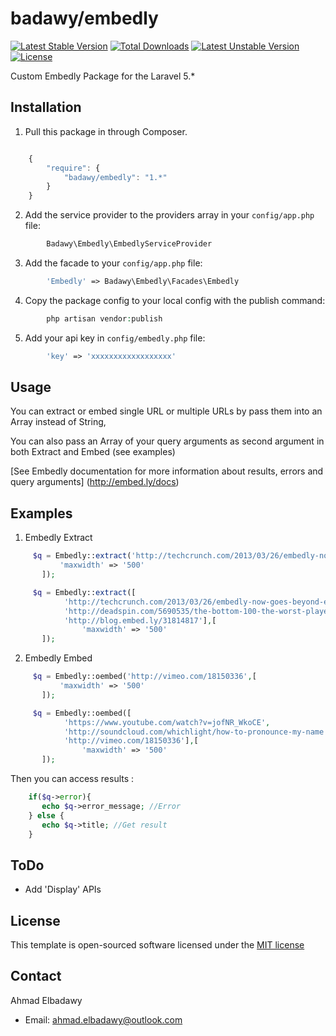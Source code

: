 badawy/embedly
================
[![Latest Stable Version](https://poser.pugx.org/badawy/embedly/v/stable)](https://packagist.org/packages/badawy/embedly) [![Total Downloads](https://poser.pugx.org/badawy/embedly/downloads)](https://packagist.org/packages/badawy/embedly) [![Latest Unstable Version](https://poser.pugx.org/badawy/embedly/v/unstable)](https://packagist.org/packages/badawy/embedly) [![License](https://poser.pugx.org/badawy/embedly/license)](https://packagist.org/packages/badawy/embedly)

Custom Embedly Package for the Laravel 5.*



## Installation

1) Pull this package in through Composer.

```js

    {
        "require": {
            "badawy/embedly": "1.*"
        }
    }

```

2) Add the service provider to the providers array in your `config/app.php` file:

```php
        Badawy\Embedly\EmbedlyServiceProvider
```

3) Add the facade to your `config/app.php` file:

```php
        'Embedly' => Badawy\Embedly\Facades\Embedly
```

4) Copy the package config to your local config with the publish command:

```php
        php artisan vendor:publish
```

5) Add your api key in `config/embedly.php` file:

```php
        'key' => 'xxxxxxxxxxxxxxxxxx'
```


## Usage

You can extract or embed single URL or multiple URLs by pass them into an Array instead of String,

You can also pass an Array of your query arguments as second argument in both Extract and Embed (see examples)

[See Embedly documentation for more information about results, errors and query arguments] (http://embed.ly/docs)



## Examples


1) Embedly Extract


```php
     $q = Embedly::extract('http://techcrunch.com/2013/03/26/embedly-now-goes-beyond-embedding-with-new-products-extract-display-for-making-sense-of-links-resizing-images/'
           'maxwidth' => '500'
       ]);
```

```php
     $q = Embedly::extract([
            'http://techcrunch.com/2013/03/26/embedly-now-goes-beyond-embedding-with-new-products-extract-display-for-making-sense-of-links-resizing-images/',
            'http://deadspin.com/5690535/the-bottom-100-the-worst-players-in-nfl-history-part-1',
            'http://blog.embed.ly/31814817'],[
                'maxwidth' => '500'
       ]);
```


2) Embedly Embed


```php
     $q = Embedly::oembed('http://vimeo.com/18150336',[
           'maxwidth' => '500'
       ]);
```

```php
     $q = Embedly::oembed([
            'https://www.youtube.com/watch?v=jofNR_WkoCE',
            'http://soundcloud.com/whichlight/how-to-pronounce-my-name',
            'http://vimeo.com/18150336'],[
                'maxwidth' => '500'
       ]);
```

Then you can access results :

```php
    if($q->error){
       echo $q->error_message; //Error
    } else {
       echo $q->title; //Get result
    }
```

## ToDo

- Add 'Display' APIs


## License

This template is open-sourced software licensed under the [MIT license](http://opensource.org/licenses/MIT)




## Contact

Ahmad Elbadawy

- Email: ahmad.elbadawy@outlook.com

